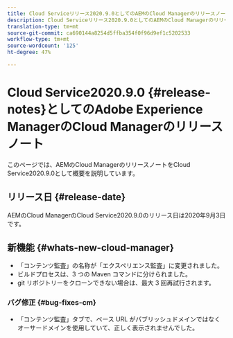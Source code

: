 ```yaml
---
title: Cloud Serviceリリース2020.9.0としてのAEMのCloud Managerのリリースノート
description: Cloud Serviceリリース2020.9.0としてのAEMのCloud Managerのリリースノート
translation-type: tm+mt
source-git-commit: ca690144a8254d5ffba354f0f96d9ef1c5202533
workflow-type: tm+mt
source-wordcount: '125'
ht-degree: 47%

---
```



# Cloud Service2020.9.0 {#release-notes}としてのAdobe Experience ManagerのCloud Managerのリリースノート

このページでは、AEMのCloud ManagerのリリースノートをCloud Service2020.9.0として概要を説明しています。

## リリース日 {#release-date}

AEMのCloud ManagerのCloud Service2020.9.0のリリース日は2020年9月3日です。

## 新機能 {#whats-new-cloud-manager}

* 「コンテンツ監査」の名称が「エクスペリエンス監査」に変更されました。
* ビルドプロセスは、3 つの Maven コマンドに分けられました。
* git リポジトリーをクローンできない場合は、最大 3 回再試行されます。

### バグ修正 {#bug-fixes-cm}

* 「コンテンツ監査」タブで、ベース URL がパブリッシュドメインではなくオーサードメインを使用していて、正しく表示されませんでした。